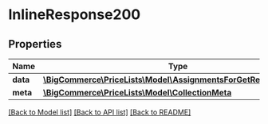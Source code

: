 # InlineResponse200

## Properties
Name | Type | Description | Notes
------------ | ------------- | ------------- | -------------
**data** | [**\BigCommerce\PriceLists\Model\AssignmentsForGetResponseData[]**](AssignmentsForGetResponseData.md) |  | [optional] 
**meta** | [**\BigCommerce\PriceLists\Model\CollectionMeta**](CollectionMeta.md) |  | [optional] 

[[Back to Model list]](../../README.md#documentation-for-models) [[Back to API list]](../../README.md#documentation-for-api-endpoints) [[Back to README]](../../README.md)


